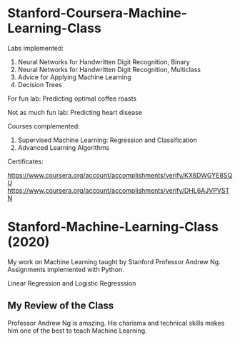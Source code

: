 # Stanford-Coursera-Machine-Learning-Class 

Labs implemented:
1. Neural Networks for Handwritten Digit Recognition, Binary
2. Neural Networks for Handwritten Digit Recognition, Multiclass
3. Advice for Applying Machine Learning 
4. Decision Trees

For fun lab:
Predicting optimal coffee roasts 

Not as much fun lab:
Predicting heart disease 


Courses complemented:
1. Supervised Machine Learning: Regression and Classification
2. Advanced Learning Algorithms

Certificates:

https://www.coursera.org/account/accomplishments/verify/KX6DWGYE8SQU 
https://www.coursera.org/account/accomplishments/verify/DHL6AJVPVSTN  

# Stanford-Machine-Learning-Class (2020)

My work on Machine Learning taught by Stanford Professor Andrew Ng. Assignments implemented with Python.

Linear Regression and Logistic Regresssion

## My Review of the Class
Professor Andrew Ng is amazing. His charisma and technical skills makes him one of the best to teach Machine Learning. 


